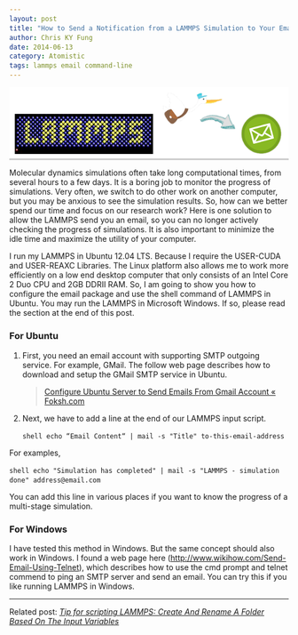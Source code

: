 ```yaml
---
layout: post
title: "How to Send a Notification from a LAMMPS Simulation to Your Email"
author: Chris KY Fung
date: 2014-06-13
category: Atomistic
tags: lammps email command-line
---
```


<div style="background-color:#ccc;">
   <img src="/images/posts/lammps/lammps-send-email.webp" alt="image: send email from Lammps"/>
</div>


Molecular dynamics simulations often take long computational times, from several hours to a few days. It is a boring job to monitor the progress of simulations. Very often, we switch to do other work on another computer, but you may be anxious to see the simulation results. So, how can we better spend our time and focus on our research work? Here is one solution to allow the LAMMPS send you an email, so you can no longer actively checking the progress of simulations. It is also important to minimize the idle time and maximize the utility of your computer.

<!--more-->

I run my LAMMPS in Ubuntu 12.04 LTS. Because I require the USER-CUDA and USER-REAXC Libraries. The Linux platform also allows me to work more efficiently on a low end desktop computer that only consists of an Intel Core 2 Duo CPU and 2GB DDRII RAM. So, I am going to show you how to configure the email package and use the shell command of LAMMPS in Ubuntu. You may run the LAMMPS in Microsoft Windows. If so, please read the section at the end of this post.

### For Ubuntu

1. First, you need an email account with supporting SMTP outgoing service. For example, GMail. The follow web page describes how to download and setup the GMail SMTP service in Ubuntu.

   > <a href="http://foksh.com/site/configure-ubuntu-server-to-send-emails-from-gmail-account/" target="_blank">Configure Ubuntu Server to Send Emails From Gmail Account « Foksh.com</a>

2. Next, we have to add a line at the end of our LAMMPS input script.

   `shell echo “Email Content“ | mail -s "Title" to-this-email-address`

  For examples,
  
  `shell echo "Simulation has completed" | mail -s "LAMMPS - simulation done" address@email.com`
  
  You can add this line in various places if you want to know the progress of a multi-stage simulation.

### For Windows

I have tested this method in Windows. But the same concept should also work in Windows. I found a web page here (http://www.wikihow.com/Send-Email-Using-Telnet), which describes how to use the cmd prompt and telnet commend to ping an SMTP server and send an email. You can try this if you like running LAMMPS in Windows.

* * *

Related post: _[Tip for scripting LAMMPS: Create And Rename A Folder Based On The Input Variables
](/blog/2014/07/12/Tip-for-scripting-LAMMPS-Create-And-Rename-A-Folder-Based-On-The-Input-Variables)_
